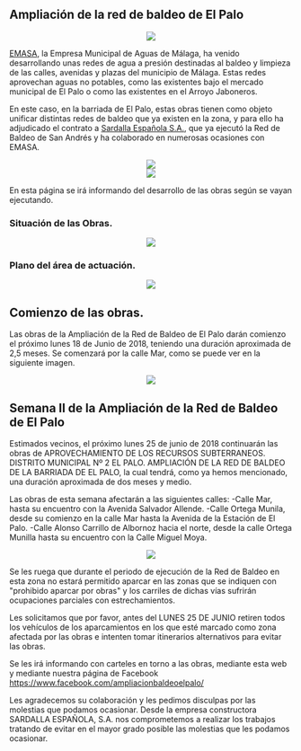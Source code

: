 ## Ampliación de la red de baldeo de El Palo

<div style="text-align:center"><img src ="https://drscdn.500px.org/photo/262255213/q%3D80_m%3D2000/v2?user_id=26634187&webp=true&sig=dfc4422efb205e95a4ca8e7e46b5a30da8bb177b9ba07d37a9962983f93ddec5" /></div>

[EMASA](https://www.emasa.es/), la Empresa Municipal de Aguas de Málaga, ha venido desarrollando unas redes de agua a presión destinadas al baldeo y limpieza de las calles, avenidas y plazas del municipio de Málaga. Estas redes aprovechan  aguas no potables, como las existentes bajo el mercado municipal de El Palo o como las existentes en el Arroyo Jaboneros.

En este caso, en la barriada de El Palo, estas obras tienen como objeto unificar distintas redes de baldeo que ya existen en la zona, y para ello ha adjudicado el contrato a [Sardalla Española S.A.](http://www.sardesa.com/), que ya ejecutó la Red de Baldeo de San Andrés y ha colaborado en numerosas ocasiones con EMASA. 


<div style="text-align:center"><img src ="http://www.sardesa.com/wp-content/uploads/2013/07/logo1.png" /></div> 


<div style="text-align:center"><img src ="https://www.emasa.es/wp-content/themes/twentyeleven/img/34.png" /></div>


En esta página se irá informando del desarrollo de las obras según se vayan ejecutando.

### Situación de las Obras.

<div style="text-align:center"><img src ="https://drscdn.500px.org/photo/259855271/m%3D2048/v2?user_id=26634187&webp=true&sig=41e459fef25cf0ca14b34b06e07b4a9ed160584398b8834f975c890a144dc3e1" /></div>

### Plano del área de actuación.

<div style="text-align:center"><img src ="https://drscdn.500px.org/photo/262254933/q%3D80_m%3D2000/v2?webp=true&sig=719979bc6d71f8f814b8d02c21f16d431a2257c2fd62fc2153c408f1bfb51e68" /></div>

## Comienzo de las obras.

Las obras de la Ampliación de la Red de Baldeo de El Palo darán comienzo el próximo lunes 18 de Junio de 2018, teniendo una duración aproximada de 2,5 meses.
Se comenzará por la calle Mar, como se puede ver en la siguiente imagen.

<div style="text-align:center"><img src ="https://drscdn.500px.org/photo/262254931/q%3D80_m%3D1000_k%3D1/v2?webp=true&sig=f51dc47bb94b2255ab5502d589efa667939ce3a1b7756c361ae56567c9e671ac" /></div>

## Semana II de la Ampliación de la Red de Baldeo de El Palo

Estimados vecinos, el próximo lunes 25 de junio de 2018 continuarán las obras de APROVECHAMIENTO DE LOS RECURSOS SUBTERRANEOS. DISTRITO MUNICIPAL Nº 2 EL PALO. AMPLIACIÓN DE LA RED DE BALDEO DE LA BARRIADA DE EL PALO, la cual tendrá, como ya hemos mencionado, una duración aproximada de dos meses y medio.

Las obras de esta semana afectarán a las siguientes calles:
  -Calle Mar, hasta su encuentro con la Avenida Salvador Allende.
  -Calle Ortega Munila, desde su comienzo en la calle Mar hasta la Avenida de la Estación de El Palo.
  -Calle Alonso Carrillo de Albornoz hacia el norte, desde la calle Ortega Munilla hasta su encuentro con la Calle Miguel Moya.

<div style="text-align:center"><img src ="https://drscdn.500px.org/photo/263185335/q%3D80_m%3D2000/v2?user_id=26634187&webp=true&sig=f12193808bdaa7a803b45b38154e6195ab9dcfc25ab1a07c7cc5b3d2f448a56b" /></div>

Se les ruega que durante el periodo de ejecución de la Red de Baldeo en esta zona no estará permitido aparcar en las zonas que se indiquen con "prohibido aparcar por obras" y los carriles de dichas vías sufrirán ocupaciones parciales con estrechamientos.

Les solicitamos que por favor, antes del LUNES 25 DE JUNIO retiren todos los vehículos de los aparcamientos en los que esté marcado como zona afectada por las obras e intenten tomar itinerarios alternativos para evitar las obras.

Se les irá informando con carteles en torno a las obras, mediante esta web y mediante nuestra página de Facebook https://www.facebook.com/ampliacionbaldeoelpalo/

Les agradecemos su colaboración y les pedimos disculpas por las molestias que podamos ocasionar. Desde la empresa constructora SARDALLA ESPAÑOLA, S.A. nos comprometemos a realizar los trabajos tratando de evitar en el mayor grado posible las molestias que les podamos ocasionar.




